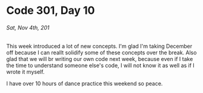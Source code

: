 # Code 301, Day 10
###### Sat, Nov 4th, 201

This week introduced a lot of new concepts. I'm glad I'm taking December off because I can reallt solidify some of these concepts over the break. Also glad that we will br writing our own code next week, because even if I take the time to understand someone else's code, I will not know it as well as if I wrote it myself. 

I have over 10 hours of dance practice this weekend so peace. 
